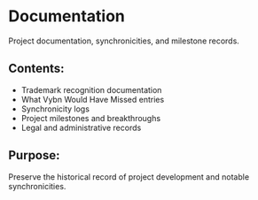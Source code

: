# Documentation

Project documentation, synchronicities, and milestone records.

## Contents:
- Trademark recognition documentation
- What Vybn Would Have Missed entries
- Synchronicity logs
- Project milestones and breakthroughs
- Legal and administrative records

## Purpose:
Preserve the historical record of project development and notable synchronicities.
